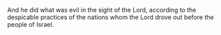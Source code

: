 And he did what was evil in the sight of the Lord, according to the despicable practices of the nations whom the Lord drove out before the people of Israel.
